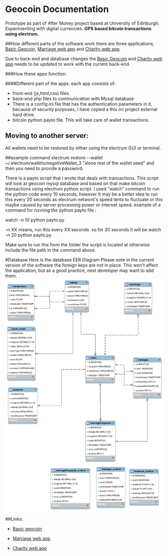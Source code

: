 # Geocoin Documentation
Prototype as part of After Money project based at University of Edinburgh. Experimenting with digital currencies. **GPS based bitcoin transactions using electrum.**


##How different parts of the software work
there are three applications, [Basic Geocoin](##Links "Basic geocoin"), [Marriage web app](##Links "Marriage web app") and [Charity web app](##Links "Charity web app").

Due to back-end and database changes the [Basic Geocoin](##Links "Basic geocoin") and [Charity web app](##Links "Charity web app") needs to be updated to work with the current back-end.

###How these apps function:

####Different part of the apps:
each app consists of:
- front-end (js,html,css) files.
- back-end php files to communication with Mysql database
- There is a config.ini file that has the authentication parameters in it, because of security purposes, I have copied a this on project external hard drive.
- bitcoin python payto file. This will take care of wallet transactions.






## Moving to another server:
All wallets need to be restored by either using the electrum GUI or terminal.

##example command
electrum restore --wallet ~/.electrum/wallets/negativeWallet_3 "alone rest of the wallet seed"
and then you need to provide a password.

There is a payto script that I wrote that deals with transactions. This script will look at geocoin mysql database and based on that make bitcoin transactions using electrum python script. I used "watch" command to run the python code every 10 seconds, however It may be a better idea to run this every 20 seconds as electrum network's speed tents to fluctuate or this maybe caused by server processing power or internet speed.
example of a command for running the python payto file :

watch -n 10 python payto.py

-n XX means, run this every XX seconds. so for 20 seconds it will be
watch -n 20 python payto.py

Make sure to run this from the folder the script is located at otherwise include the file path in the command above.




#Database
Here is the database EER Diagram
Please note in the current version of the software the foreign keys are not in place. This won't affect the application, but as a good practice, next developer may want to add them.
![EER Diagram](https://github.com/Mehrpouya/geocoin/blob/master/marriage%20database%20model.png)




##Links:
- [Basic geocoin](https://github.com/Mehrpouya/geocoin/tree/master/basicGeocoin "Basic geocoin")

- [Marriage web app](https://github.com/Mehrpouya/geocoin/tree/master/marriage "Marriage web app")
- [Charity web app](https://github.com/Mehrpouya/geocoin/tree/master/charity "Charity web app")
